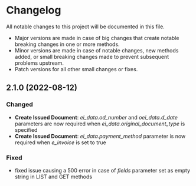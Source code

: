 # Changelog

All notable changes to this project will be documented in this file.
* Major versions are made in case of big changes that create notable breaking changes in one or more methods.
* Minor versions are made in case of notable changes, new methods added, or small breaking changes made to prevent subsequent problems upstream.
* Patch versions for all other small changes or fixes.

## 2.1.0 (2022-08-12)

### Changed

* **Create Issued Document**: *ei_data.od_number* and *oei_data.d_date* parameters are now required when *ei_data.original_document_type* is specified
* **Create Issued Document**: *ei_data.payment_method* parameter is now required when *e_invoice* is set to true

### Fixed

* fixed issue causing a 500 error in case of *fields* parameter set as empty string in LIST and GET methods
